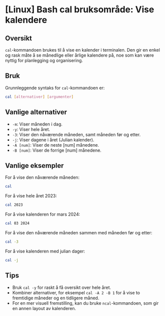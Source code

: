 # [Linux] Bash cal bruksområde: Vise kalendere

## Oversikt
`cal`-kommandoen brukes til å vise en kalender i terminalen. Den gir en enkel og rask måte å se månedlige eller årlige kalendere på, noe som kan være nyttig for planlegging og organisering.

## Bruk
Grunnleggende syntaks for `cal`-kommandoen er:

```bash
cal [alternativer] [argumenter]
```

## Vanlige alternativer
- `-m`: Viser måneden i dag.
- `-y`: Viser hele året.
- `-3`: Viser den nåværende måneden, samt måneden før og etter.
- `-j`: Viser dagene i året (Julian kalender).
- `-A [num]`: Viser de neste [num] månedene.
- `-B [num]`: Viser de forrige [num] månedene.

## Vanlige eksempler
For å vise den nåværende måneden:

```bash
cal
```

For å vise hele året 2023:

```bash
cal 2023
```

For å vise kalenderen for mars 2024:

```bash
cal 03 2024
```

For å vise den nåværende måneden sammen med måneden før og etter:

```bash
cal -3
```

For å vise kalenderen med julian dager:

```bash
cal -j
```

## Tips
- Bruk `cal -y` for raskt å få oversikt over hele året.
- Kombiner alternativer, for eksempel `cal -A 2 -B 1` for å vise to fremtidige måneder og en tidligere måned.
- For en mer visuell fremstilling, kan du bruke `ncal`-kommandoen, som gir en annen layout av kalenderen.